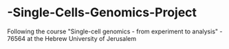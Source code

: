# -Single-Cells-Genomics-Project
Following the course "Single-cell genomics - from experiment to analysis" - 76564 at the Hebrew University of Jerusalem
